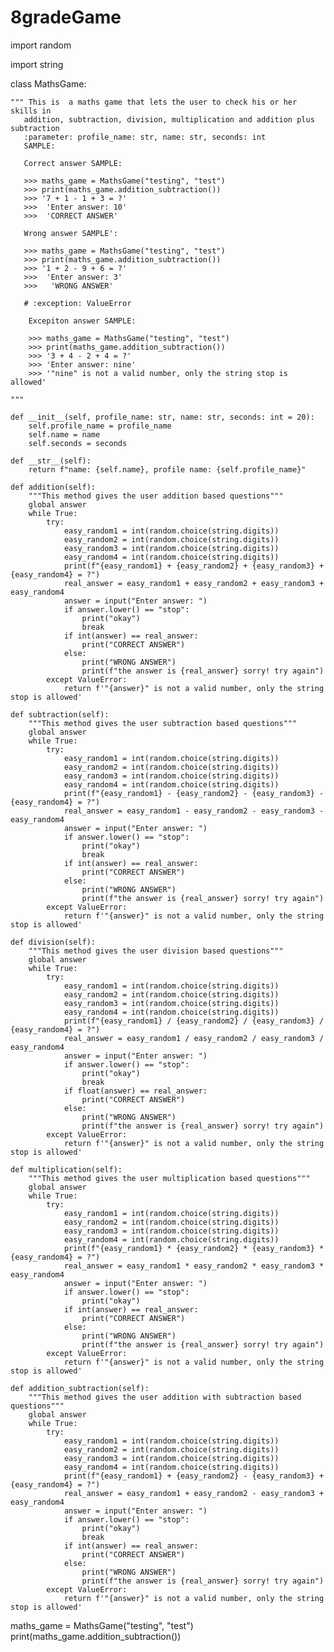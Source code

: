 # 8gradeGame
import random

import string


class MathsGame:

    """ This is  a maths game that lets the user to check his or her skills in
       addition, subtraction, division, multiplication and addition plus subtraction
       :parameter: profile_name: str, name: str, seconds: int
       SAMPLE:

       Correct answer SAMPLE:

       >>> maths_game = MathsGame("testing", "test")
       >>> print(maths_game.addition_subtraction())
       >>> '7 + 1 - 1 + 3 = ?'
       >>>  'Enter answer: 10'
       >>>  'CORRECT ANSWER'

       Wrong answer SAMPLE':

       >>> maths_game = MathsGame("testing", "test")
       >>> print(maths_game.addition_subtraction())
       >>> '1 + 2 - 9 + 6 = ?'
       >>>  'Enter answer: 3'
       >>>   'WRONG ANSWER'

       # :exception: ValueError

        Excepiton answer SAMPLE:

        >>> maths_game = MathsGame("testing", "test")
        >>> print(maths_game.addition_subtraction())
        >>> '3 + 4 - 2 + 4 = ?'
        >>> 'Enter answer: nine'
        >>> '"nine" is not a valid number, only the string stop is allowed'

    """

    def __init__(self, profile_name: str, name: str, seconds: int = 20):
        self.profile_name = profile_name
        self.name = name
        self.seconds = seconds

    def __str__(self):
        return f"name: {self.name}, profile name: {self.profile_name}"

    def addition(self):
        """This method gives the user addition based questions"""
        global answer
        while True:
            try:
                easy_random1 = int(random.choice(string.digits))
                easy_random2 = int(random.choice(string.digits))
                easy_random3 = int(random.choice(string.digits))
                easy_random4 = int(random.choice(string.digits))
                print(f"{easy_random1} + {easy_random2} + {easy_random3} + {easy_random4} = ?")
                real_answer = easy_random1 + easy_random2 + easy_random3 + easy_random4
                answer = input("Enter answer: ")
                if answer.lower() == "stop":
                    print("okay")
                    break
                if int(answer) == real_answer:
                    print("CORRECT ANSWER")
                else:
                    print("WRONG ANSWER")
                    print(f"the answer is {real_answer} sorry! try again")
            except ValueError:
                return f'"{answer}" is not a valid number, only the string stop is allowed'

    def subtraction(self):
        """This method gives the user subtraction based questions"""
        global answer
        while True:
            try:
                easy_random1 = int(random.choice(string.digits))
                easy_random2 = int(random.choice(string.digits))
                easy_random3 = int(random.choice(string.digits))
                easy_random4 = int(random.choice(string.digits))
                print(f"{easy_random1} - {easy_random2} - {easy_random3} - {easy_random4} = ?")
                real_answer = easy_random1 - easy_random2 - easy_random3 - easy_random4
                answer = input("Enter answer: ")
                if answer.lower() == "stop":
                    print("okay")
                    break
                if int(answer) == real_answer:
                    print("CORRECT ANSWER")
                else:
                    print("WRONG ANSWER")
                    print(f"the answer is {real_answer} sorry! try again")
            except ValueError:
                return f'"{answer}" is not a valid number, only the string stop is allowed'

    def division(self):
        """This method gives the user division based questions"""
        global answer
        while True:
            try:
                easy_random1 = int(random.choice(string.digits))
                easy_random2 = int(random.choice(string.digits))
                easy_random3 = int(random.choice(string.digits))
                easy_random4 = int(random.choice(string.digits))
                print(f"{easy_random1} / {easy_random2} / {easy_random3} / {easy_random4} = ?")
                real_answer = easy_random1 / easy_random2 / easy_random3 / easy_random4
                answer = input("Enter answer: ")
                if answer.lower() == "stop":
                    print("okay")
                    break
                if float(answer) == real_answer:
                    print("CORRECT ANSWER")
                else:
                    print("WRONG ANSWER")
                    print(f"the answer is {real_answer} sorry! try again")
            except ValueError:
                return f'"{answer}" is not a valid number, only the string stop is allowed'

    def multiplication(self):
        """This method gives the user multiplication based questions"""
        global answer
        while True:
            try:
                easy_random1 = int(random.choice(string.digits))
                easy_random2 = int(random.choice(string.digits))
                easy_random3 = int(random.choice(string.digits))
                easy_random4 = int(random.choice(string.digits))
                print(f"{easy_random1} * {easy_random2} * {easy_random3} * {easy_random4} = ?")
                real_answer = easy_random1 * easy_random2 * easy_random3 * easy_random4
                answer = input("Enter answer: ")
                if answer.lower() == "stop":
                    print("okay")
                if int(answer) == real_answer:
                    print("CORRECT ANSWER")
                else:
                    print("WRONG ANSWER")
                    print(f"the answer is {real_answer} sorry! try again")
            except ValueError:
                return f'"{answer}" is not a valid number, only the string stop is allowed'

    def addition_subtraction(self):
        """This method gives the user addition with subtraction based questions"""
        global answer
        while True:
            try:
                easy_random1 = int(random.choice(string.digits))
                easy_random2 = int(random.choice(string.digits))
                easy_random3 = int(random.choice(string.digits))
                easy_random4 = int(random.choice(string.digits))
                print(f"{easy_random1} + {easy_random2} - {easy_random3} + {easy_random4} = ?")
                real_answer = easy_random1 + easy_random2 - easy_random3 + easy_random4
                answer = input("Enter answer: ")
                if answer.lower() == "stop":
                    print("okay")
                    break
                if int(answer) == real_answer:
                    print("CORRECT ANSWER")
                else:
                    print("WRONG ANSWER")
                    print(f"the answer is {real_answer} sorry! try again")
            except ValueError:
                return f'"{answer}" is not a valid number, only the string stop is allowed'


maths_game = MathsGame("testing", "test")
print(maths_game.addition_subtraction())

